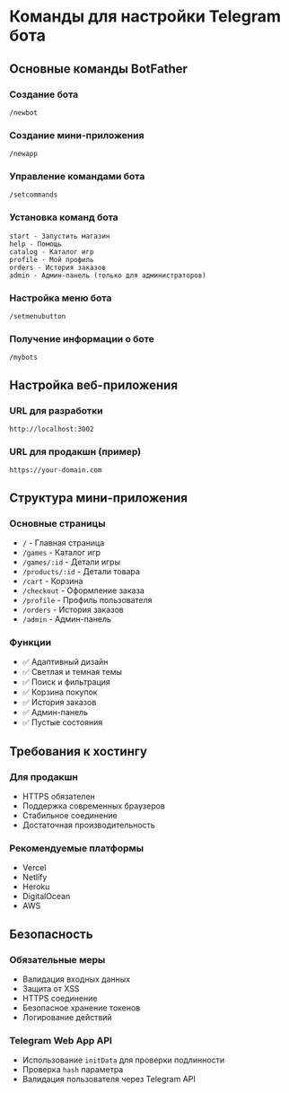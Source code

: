# Команды для настройки Telegram бота

## Основные команды BotFather

### Создание бота
```
/newbot
```

### Создание мини-приложения
```
/newapp
```

### Управление командами бота
```
/setcommands
```

### Установка команд бота
```
start - Запустить магазин
help - Помощь
catalog - Каталог игр
profile - Мой профиль
orders - История заказов
admin - Админ-панель (только для администраторов)
```

### Настройка меню бота
```
/setmenubutton
```

### Получение информации о боте
```
/mybots
```

## Настройка веб-приложения

### URL для разработки
```
http://localhost:3002
```

### URL для продакшн (пример)
```
https://your-domain.com
```

## Структура мини-приложения

### Основные страницы
- `/` - Главная страница
- `/games` - Каталог игр
- `/games/:id` - Детали игры
- `/products/:id` - Детали товара
- `/cart` - Корзина
- `/checkout` - Оформление заказа
- `/profile` - Профиль пользователя
- `/orders` - История заказов
- `/admin` - Админ-панель

### Функции
- ✅ Адаптивный дизайн
- ✅ Светлая и темная темы
- ✅ Поиск и фильтрация
- ✅ Корзина покупок
- ✅ История заказов
- ✅ Админ-панель
- ✅ Пустые состояния

## Требования к хостингу

### Для продакшн
- HTTPS обязателен
- Поддержка современных браузеров
- Стабильное соединение
- Достаточная производительность

### Рекомендуемые платформы
- Vercel
- Netlify
- Heroku
- DigitalOcean
- AWS

## Безопасность

### Обязательные меры
- Валидация входных данных
- Защита от XSS
- HTTPS соединение
- Безопасное хранение токенов
- Логирование действий

### Telegram Web App API
- Использование `initData` для проверки подлинности
- Проверка `hash` параметра
- Валидация пользователя через Telegram API 